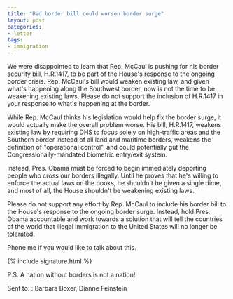 ```yaml
---
title: "Bad border bill could worsen border surge"
layout: post
categories:
- letter
tags:
- immigration
---
```


We were disappointed to learn that Rep. McCaul is pushing for his border security bill, H.R.1417, to be part of the House's response to the ongoing border crisis. Rep. McCaul's bill would weaken existing law, and given what's happening along the Southwest border, now is not the time to be weakening existing laws. Please do not support the inclusion of H.R.1417 in your response to what's happening at the border.

While Rep. McCaul thinks his legislation would help fix the border surge, it would actually make the overall problem worse. His bill, H.R.1417, weakens existing law by requiring DHS to focus solely on high-traffic areas and the Southern border instead of all land and maritime borders, weakens the definition of "operational control", and could potentially gut the Congressionally-mandated biometric entry/exit system.

Instead, Pres. Obama must be forced to begin immediately deporting people who cross our borders illegally. Until he proves that he's willing to enforce the actual laws on the books, he shouldn't be given a single dime, and most of all, the House shouldn't be weakening existing laws.

Please do not support any effort by Rep. McCaul to include his border bill to the House's response to the ongoing border surge. Instead, hold Pres. Obama accountable and work towards a solution that will tell the countries of the world that illegal immigration to the United States will no longer be tolerated.

Phone me if you would like to talk about this.

{% include signature.html %}

P.S. A nation without borders is not a nation!

Sent to:
: Barbara Boxer, Dianne Feinstein
